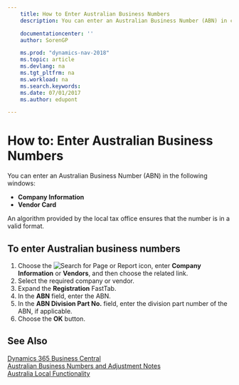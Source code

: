 ```yaml
---
    title: How to Enter Australian Business Numbers
    description: You can enter an Australian Business Number (ABN) in certain windows.

    documentationcenter: ''
    author: SorenGP

    ms.prod: "dynamics-nav-2018"
    ms.topic: article
    ms.devlang: na
    ms.tgt_pltfrm: na
    ms.workload: na
    ms.search.keywords:
    ms.date: 07/01/2017
    ms.author: edupont

---
```

# How to: Enter Australian Business Numbers
You can enter an Australian Business Number (ABN) in the following windows:  

- **Company Information**  
- **Vendor Card**  

An algorithm provided by the local tax office ensures that the number is in a valid format.  

## To enter Australian business numbers  

1.  Choose the ![Search for Page or Report](../../media/ui-search/search_small.png "Search for Page or Report icon") icon, enter **Company Information** or **Vendors**, and then choose the related link.  
2.  Select the required company or vendor.  
3.  Expand the **Registration** FastTab.  
4.  In the **ABN** field, enter the ABN.  
5.  In the **ABN Division Part No.** field, enter the division part number of the ABN, if applicable.  
6.  Choose the **OK** button.  

## See Also
[Dynamics 365 Business Central](https://docs.microsoft.com/dynamics365/business-central/)  
[Australian Business Numbers and Adjustment Notes](australian-business-numbers-and-adjustment-notes.md)   
 [Australia Local Functionality](australia-local-functionality.md)
